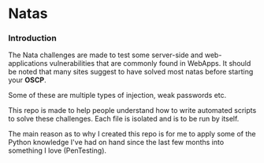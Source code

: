 # Natas


### Introduction

The Nata challenges are made to test some server-side and web-applications
vulnerabilities that are commonly found in WebApps. 
It should be noted that many sites suggest to have solved most natas before 
starting your **OSCP**.

Some of these are multiple types of injection, weak passwords etc.

This repo is made to help people understand how to write automated scripts
to solve these challenges. Each file is isolated and is to be run by itself.

The main reason as to why I created this repo is for me to apply some of the Python
knowledge I've had on hand since the last few months into something I love (PenTesting).

